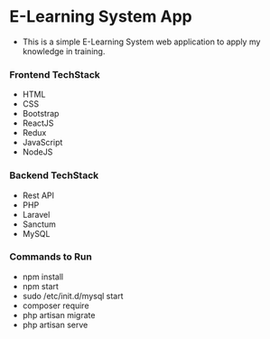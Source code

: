 # E-Learning System App
- This is a simple E-Learning System web application to apply my knowledge in training. 

### Frontend TechStack
- HTML
- CSS
- Bootstrap
- ReactJS
- Redux
- JavaScript
- NodeJS

### Backend TechStack
- Rest API
- PHP
- Laravel
- Sanctum
- MySQL

### Commands to Run
- npm install
- npm start
- sudo /etc/init.d/mysql start
- composer require
- php artisan migrate
- php artisan serve
